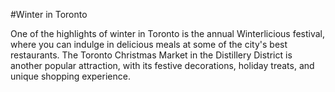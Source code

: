 
#Winter in Toronto

One of the highlights of winter in Toronto is the annual Winterlicious festival, where you can indulge in delicious meals at some of the city's best restaurants. The Toronto Christmas Market in the Distillery District is another popular attraction, with its festive decorations, holiday treats, and unique shopping experience.